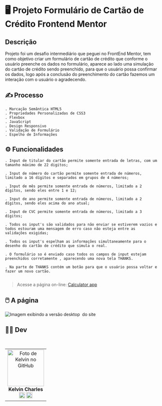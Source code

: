 # 🖥️ Projeto Formulário de Cartão de Crédito Frontend Mentor

## Descrição

Projeto foi um desafio intermediário que peguei no FrontEnd Mentor, tem como objetivo criar um formulário de cartão de crédito que conforme o usuário preenche os dados no formulário, aparece ao lado uma simulação do cartão de crédito sendo preenchido, para que o usuário possa confirmar os dados, logo após a conclusão do preenchimento do cartão fazemos um interação com o usuário o agradecendo.

## ✍️ Processo

    . Marcação Semântica HTML5
    . Propriedades Personalizadas de CSS3
    . Flexbox
    . JavaScript
    . Design Responsivo
    . Validação de Formulário
    . Espelho de Informações



## ⚙ Funcionalidades

    . Input de titular do cartão permite somente entrada de letras, com um tamanho máximo de 22 digitos;

    . Input de número do cartão permite somente entrada de números, limitado a 16 dígitos e separados em grupos de 4 números;

    . Input de mês permite somente entrada de números, limitado a 2 dígitos, sendo eles entre 1 e 12;

    . Input de ano permite somente entrada de números, limitado a 2 dígitos, sendo eles acima do ano atual;

    . Input de CVC permite somente entrada de números, limitado a 3 dígitos;

    . Todos os input's são validados para não enviar se estiverem vazios e todos estouram uma mensagem de erro caso não esteja entre as validações exigidas;

    . Todos os input's espelham as informações simultaneamente para o desenho do cartão de crédito que simula o real.

    . O formulário so é enviado caso todos os campos de input estejam preenchidos corretamente , aparecendo uma nova tela THANKS.

    . Na parte de THANKS contém um botão para que o usuário possa voltar e fazer um novo cartão.
         

> Acesse a página on-line: <a href="https://formulario-cartao-credito-rosy.vercel.app/" target=_blank> Calculator app </a>

## 🖱️ A página

<img src="src/gif/gif.gif" alt="Imagem exibindo a versão desktop  do site">

## 👩‍💻 Dev

<table align="center">
    <tr>  
        <td align="center">
            <div>
                <img src="https://avatars.githubusercontent.com/u/110488969?v=4"width="120px;" alt="Foto de Kelvin no GitHub"/><br>
                    <b> Kelvin Charles </b><br>
                        <a href="https://www.linkedin.com/in/kelvin-charles/" alt="Linkedin"><img src="https://img.shields.io/badge/LinkedIn-0077B5?style=for-the-badge&logo=linkedin&logoColor=white" height="20"></a>
                        <a href="https://github.com/kelvincharlesdev" alt="GitHub"><img src="https://img.shields.io/badge/GitHub-100000?style=for-the-badge&logo=github&logoColor=white" height="20"></a>
            </div>
        </td>
    </tr>
</table>